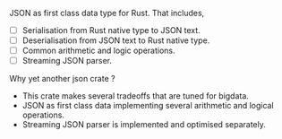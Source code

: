 JSON as first class data type for Rust. That includes,

* [ ] Serialisation from Rust native type to JSON text.
* [ ] Deserialisation from JSON text to Rust native type.
* [ ] Common arithmetic and logic operations.
* [ ] Streaming JSON parser.

Why yet another json crate ?

* This crate makes several tradeoffs that are tuned for bigdata.
* JSON as first class data implementing several arithmetic and
  logical operations.
* Streaming JSON parser is implemented and optimised separately.
